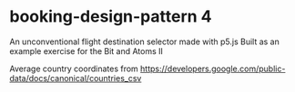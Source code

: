 # booking-design-pattern 4

An unconventional flight destination selector made with p5.js
Built as an example exercise for the Bit and Atoms II

Average country coordinates from https://developers.google.com/public-data/docs/canonical/countries_csv
